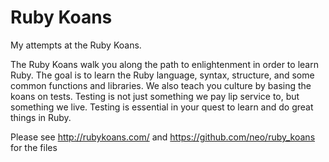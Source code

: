 Ruby Koans
==========

My attempts at the Ruby Koans.

The Ruby Koans walk you along the path to enlightenment in order to learn Ruby. The goal is to learn the Ruby language, syntax, structure, and some common functions and libraries. We also teach you culture by basing the koans on tests. Testing is not just something we pay lip service to, but something we live. Testing is essential in your quest to learn and do great things in Ruby.

Please see http://rubykoans.com/ and https://github.com/neo/ruby_koans for the files

